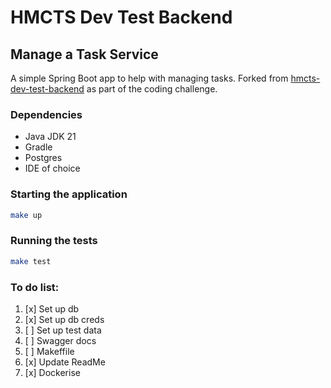 # HMCTS Dev Test Backend
## Manage a Task Service
A simple Spring Boot app to help with managing tasks. Forked from [hmcts-dev-test-backend](https://github.com/hmcts/hmcts-dev-test-backend) as part of the coding challenge.
### Dependencies

* Java JDK 21
* Gradle
* Postgres
* IDE of choice

### Starting the application
```bash
make up
```
### Running the tests
```bash
make test
```

### To do list:
1. [x] Set up db
2. [x] Set up db creds
3. [ ] Set up test data
4. [ ] Swagger docs
5. [ ] Makeffile
6. [x] Update ReadMe
7. [x] Dockerise
